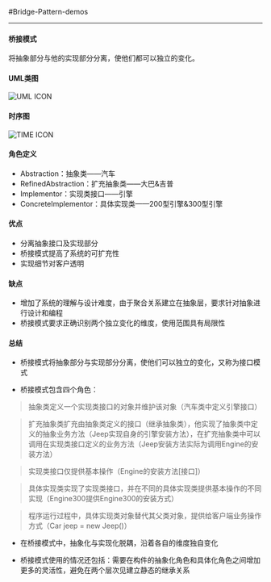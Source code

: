 #Bridge-Pattern-demos

---

#### 桥接模式
将抽象部分与他的实现部分分离，使他们都可以独立的变化。

#### UML类图
![UML ICON](https://design-patterns.readthedocs.io/zh_CN/latest/_images/Bridge.jpg)

#### 时序图
![TIME ICON](https://design-patterns.readthedocs.io/zh_CN/latest/_images/seq_Bridge.jpg)

#### 角色定义
- Abstraction：抽象类——汽车
- RefinedAbstraction：扩充抽象类——大巴&吉普
- Implementor：实现类接口——引擎
- ConcreteImplementor：具体实现类——200型引擎&300型引擎

#### 优点
- 分离抽象接口及实现部分
- 桥接模式提高了系统的可扩充性
- 实现细节对客户透明

#### 缺点
- 增加了系统的理解与设计难度，由于聚合关系建立在抽象层，要求针对抽象进行设计和编程
- 桥接模式要求正确识别两个独立变化的维度，使用范围具有局限性


#### 总结
- 桥接模式将抽象部分与实现部分分离，使他们可以独立的变化，又称为接口模式

- 桥接模式包含四个角色：

> 抽象类定义一个实现类接口的对象并维护该对象（汽车类中定义引擎接口）

> 扩充抽象类扩充由抽象类定义的接口（继承抽象类），他实现了抽象类中定义的抽象业务方法（Jeep实现自身的引擎安装方法），在扩充抽象类中可以调用在实现类接口定义的业务方法（Jeep安装方法实际为调用Engine的安装方法）

> 实现类接口仅提供基本操作（Engine的安装方法[接口]）

> 具体实现类实现了实现类接口，并在不同的具体实现类提供基本操作的不同实现（Engine300提供Engine300的安装方式）

> 程序运行过程中，具体实现类对象替代其父类对象，提供给客户端业务操作方式（Car jeep = new Jeep()）

- 在桥接模式中，抽象化与实现化脱耦，沿着各自的维度独自变化

- 桥接模式使用的情况还包括：需要在构件的抽象化角色和具体化角色之间增加更多的灵活性，避免在两个层次见建立静态的继承关系

